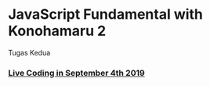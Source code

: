 # JavaScript Fundamental with Konohamaru 2
Tugas Kedua
### [Live Coding in September 4th 2019](./LiveCodeLeg2)
